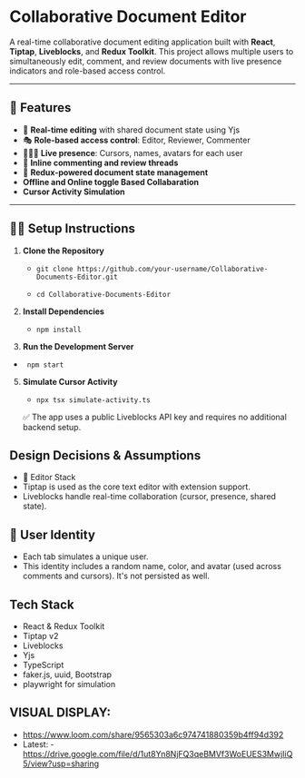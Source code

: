 # Collaborative Document Editor

A real-time collaborative document editing application built with **React**, **Tiptap**, **Liveblocks**, and **Redux Toolkit**. This project allows multiple users to simultaneously edit, comment, and review documents with live presence indicators and role-based access control.

---

## 🚀 Features

- 📝 **Real-time editing** with shared document state using Yjs
- 🎭 **Role-based access control**: Editor, Reviewer, Commenter
- 🧑‍🤝‍🧑 **Live presence**: Cursors, names, avatars for each user
- 💬 **Inline commenting and review threads**
- 🔌 **Redux-powered document state management**
-  **Offline and Online toggle Based Collabaration**
-  **Cursor Activity Simulation**

---

## 🧑‍💻 Setup Instructions

1. **Clone the Repository**
   
   - ```git clone https://github.com/your-username/Collaborative-Documents-Editor.git```
   
   - `cd Collaborative-Documents-Editor`

3. **Install Dependencies**
   - ```npm install```

4. **Run the Development Server**
  - ``` npm start```
   
5. **Simulate Cursor Activity**
    - ```npx tsx simulate-activity.ts```

   ✅ The app uses a public Liveblocks API key and requires no additional backend setup.


## Design Decisions & Assumptions
- 📐 Editor Stack
- Tiptap is used as the core text editor with extension support.
- Liveblocks handle real-time collaboration (cursor, presence, shared state).

## 👤 User Identity
- Each tab simulates a unique user.
- This identity includes a random name, color, and avatar (used across comments and cursors). It's not persisted as well.


## Tech Stack
- React & Redux Toolkit
- Tiptap v2
- Liveblocks
- Yjs
- TypeScript
- faker.js, uuid, Bootstrap
- playwright for simulation

## VISUAL DISPLAY:
- https://www.loom.com/share/9565303a6c974741880359b4ff94d392
- Latest: - https://drive.google.com/file/d/1ut8Yn8NjFQ3qeBMVf3WoEUES3MwjIiQ5/view?usp=sharing
